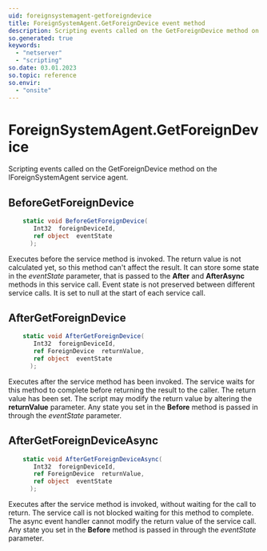 ```yaml
---
uid: foreignsystemagent-getforeigndevice
title: ForeignSystemAgent.GetForeignDevice event method
description: Scripting events called on the GetForeignDevice method on the ForeignSystemAgent service agent.
so.generated: true
keywords:
  - "netserver"
  - "scripting"
so.date: 03.01.2023
so.topic: reference
so.envir:
  - "onsite"
---
```

# ForeignSystemAgent.GetForeignDevice

Scripting events called on the <see cref='M:SuperOffice.CRM.Services.IForeignSystemAgent.GetForeignDevice'>GetForeignDevice</see> method on the <see cref='IForeignSystemAgent'>IForeignSystemAgent</see>  service agent.

## BeforeGetForeignDevice
```cs
    static void BeforeGetForeignDevice(
       Int32  foreignDeviceId,
       ref object  eventState
      );
```
Executes before the service method is invoked.
The return value is not calculated yet, so this method can't affect the result.
It can store some state in the *eventState* parameter, that is passed to the **After** and **AfterAsync** methods in this service call.
Event state is not preserved between different service calls. It is set to null at the start of each service call.
## AfterGetForeignDevice
```cs
    static void AfterGetForeignDevice(
       Int32  foreignDeviceId,
       ref ForeignDevice  returnValue,
       ref object  eventState
      );
```
Executes after the service method has been invoked. The service waits for this method to complete before returning the result to the caller.
The return value has been set. The script may modify the return value by altering the **returnValue** parameter.
Any state you set in the **Before** method is passed in through the *eventState* parameter.
## AfterGetForeignDeviceAsync
```cs
    static void AfterGetForeignDeviceAsync(
       Int32  foreignDeviceId,
       ref ForeignDevice  returnValue,
       ref object  eventState
      );
```
Executes after the service method is invoked, without waiting for the call to return.
The service call is not blocked waiting for this method to complete.
The async event handler cannot modify the return value of the service call.
Any state you set in the **Before** method is passed in through the *eventState* parameter.

